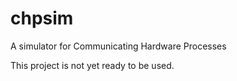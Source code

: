 # chpsim
A simulator for Communicating Hardware Processes

This project is not yet ready to be used.
